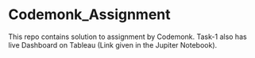 # Codemonk_Assignment
This repo contains solution to assignment by Codemonk.
Task-1 also has live Dashboard on Tableau (Link given in the Jupiter Notebook).
